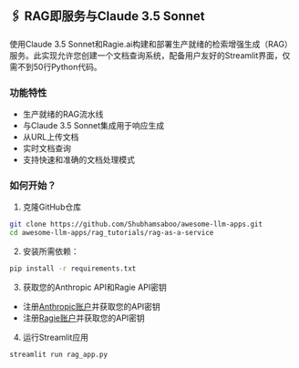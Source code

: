 ## 🖇️ RAG即服务与Claude 3.5 Sonnet
使用Claude 3.5 Sonnet和Ragie.ai构建和部署生产就绪的检索增强生成（RAG）服务。此实现允许您创建一个文档查询系统，配备用户友好的Streamlit界面，仅需不到50行Python代码。

### 功能特性
- 生产就绪的RAG流水线
- 与Claude 3.5 Sonnet集成用于响应生成
- 从URL上传文档
- 实时文档查询
- 支持快速和准确的文档处理模式

### 如何开始？

1. 克隆GitHub仓库
```bash
git clone https://github.com/Shubhamsaboo/awesome-llm-apps.git
cd awesome-llm-apps/rag_tutorials/rag-as-a-service
```

2. 安装所需依赖：

```bash
pip install -r requirements.txt
```

3. 获取您的Anthropic API和Ragie API密钥

- 注册[Anthropic账户](https://console.anthropic.com/)并获取您的API密钥
- 注册[Ragie账户](https://www.ragie.ai/)并获取您的API密钥

4. 运行Streamlit应用
```bash
streamlit run rag_app.py
```